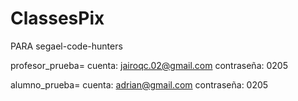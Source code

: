 # ClassesPix
PARA segael-code-hunters

profesor_prueba= 
cuenta: jairoqc.02@gmail.com
contraseña: 0205


alumno_prueba=
cuenta: adrian@gmail.com
contraseña: 0205

